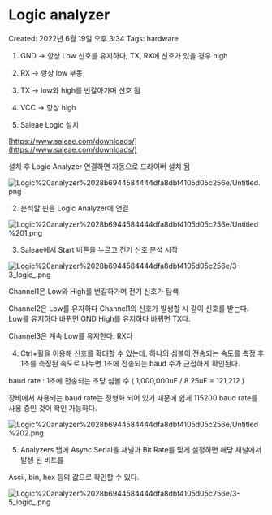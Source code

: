 # Logic analyzer

Created: 2022년 6월 19일 오후 3:34
Tags: hardware

1. GND → 항상 Low 신호를 유지하다, TX, RX에 신호가 있을 경우 high
2. RX → 항상 low 부동
3. TX → low와 high를 번갈아가며 신호 됨
4. VCC → 항상 high

1. Saleae Logic 설치

[https://www.saleae.com/downloads/](https://www.saleae.com/downloads/)

설치 후 Logic Analyzer 연결하면 자동으로 드라이버 설치 됨

![Logic%20analyzer%2028b6944584444dfa8dbf4105d05c256e/Untitled.png](Logic%20analyzer%2028b6944584444dfa8dbf4105d05c256e/Untitled.png)

2. 분석할 핀을 Logic Analyzer에 연결

![Logic%20analyzer%2028b6944584444dfa8dbf4105d05c256e/Untitled%201.png](Logic%20analyzer%2028b6944584444dfa8dbf4105d05c256e/Untitled%201.png)

3. Saleae에서 Start 버튼을 누르고 전기 신호 분석 시작 

![Logic%20analyzer%2028b6944584444dfa8dbf4105d05c256e/3-3_logic_.png](Logic%20analyzer%2028b6944584444dfa8dbf4105d05c256e/3-3_logic_.png)

Channel1은 Low와 High를 번갈하가며 전기 신호가 탐색

Channel2은 Low를 유지하다 Channel1의 신호가 발생할 시 같이 신호를 받는다. Low를 유지하다 바뀌면 GND High를 유지하다 바뀌면 TX다.

Channel3은 계속 Low를 유지한다. RX다

4. Ctrl+휠을 이용해 신호를 확대할 수 있는데,  하나의 심볼이 전송되는 속도를 측정 후 1초를 측정된 속도로 나누면 1초에 전송되는 baud 수가 근접하게 확인된다.

baud rate  :  1초에 전송되는 초당 심볼 수 ( 1,000,000uF / 8.25uF = 121,212 ) 

장비에서 사용되는 baud rate는 정형화 되어 있기 때문에 쉽게 115200 baud rate를 사용 중인 것이 확인 가능하다.

![Logic%20analyzer%2028b6944584444dfa8dbf4105d05c256e/Untitled%202.png](Logic%20analyzer%2028b6944584444dfa8dbf4105d05c256e/Untitled%202.png)

5.  Analyzers 탭에 Async Serial을 채널과 Bit Rate를 맞게 설정하면 해당 채널에서 발생 된 비트를

Ascii, bin, hex 등의 값으로 확인할 수 있다.

![Logic%20analyzer%2028b6944584444dfa8dbf4105d05c256e/3-5_logic_.png](Logic%20analyzer%2028b6944584444dfa8dbf4105d05c256e/3-5_logic_.png)